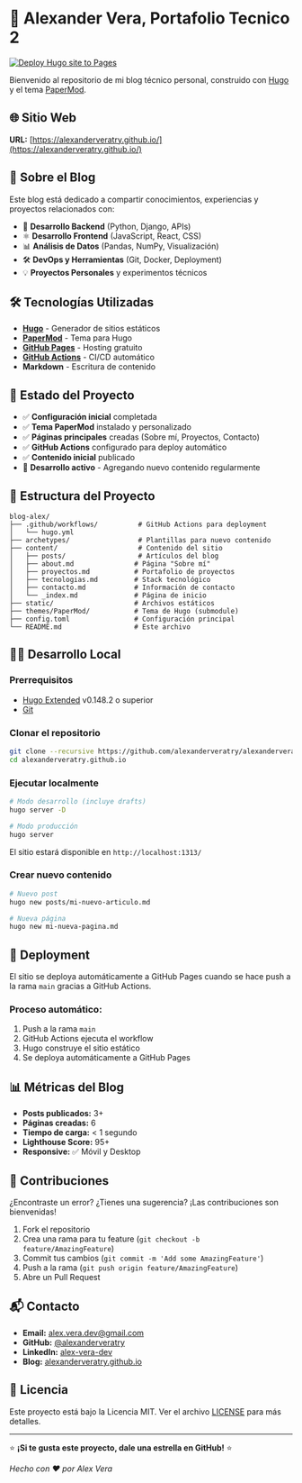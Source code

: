# 🚀 Alexander Vera, Portafolio Tecnico 2

[![Deploy Hugo site to Pages](https://github.com/alexanderveratry/alexanderveratry.github.io/actions/workflows/hugo.yml/badge.svg)](https://github.com/alexanderveratry/alexanderveratry.github.io/actions/workflows/hugo.yml)

Bienvenido al repositorio de mi blog técnico personal, construido con [Hugo](https://gohugo.io/) y el tema [PaperMod](https://github.com/adityatelange/hugo-PaperMod).

## 🌐 Sitio Web

**URL:** [https://alexanderveratry.github.io/](https://alexanderveratry.github.io/)

## 📝 Sobre el Blog

Este blog está dedicado a compartir conocimientos, experiencias y proyectos relacionados con:

- 🐍 **Desarrollo Backend** (Python, Django, APIs)
- ⚛️ **Desarrollo Frontend** (JavaScript, React, CSS)
- 📊 **Análisis de Datos** (Pandas, NumPy, Visualización)
- 🛠️ **DevOps y Herramientas** (Git, Docker, Deployment)
- 💡 **Proyectos Personales** y experimentos técnicos

## 🛠️ Tecnologías Utilizadas

- **[Hugo](https://gohugo.io/)** - Generador de sitios estáticos
- **[PaperMod](https://github.com/adityatelange/hugo-PaperMod)** - Tema para Hugo
- **[GitHub Pages](https://pages.github.com/)** - Hosting gratuito
- **[GitHub Actions](https://github.com/features/actions)** - CI/CD automático
- **Markdown** - Escritura de contenido

## 🚦 Estado del Proyecto

- ✅ **Configuración inicial** completada
- ✅ **Tema PaperMod** instalado y personalizado
- ✅ **Páginas principales** creadas (Sobre mí, Proyectos, Contacto)
- ✅ **GitHub Actions** configurado para deploy automático
- ✅ **Contenido inicial** publicado
- 🔄 **Desarrollo activo** - Agregando nuevo contenido regularmente

## 📁 Estructura del Proyecto

```
blog-alex/
├── .github/workflows/          # GitHub Actions para deployment
│   └── hugo.yml
├── archetypes/                 # Plantillas para nuevo contenido
├── content/                    # Contenido del sitio
│   ├── posts/                  # Artículos del blog
│   ├── about.md               # Página "Sobre mí"
│   ├── proyectos.md           # Portafolio de proyectos
│   ├── tecnologias.md         # Stack tecnológico
│   ├── contacto.md            # Información de contacto
│   └── _index.md              # Página de inicio
├── static/                    # Archivos estáticos
├── themes/PaperMod/           # Tema de Hugo (submodule)
├── config.toml                # Configuración principal
└── README.md                  # Este archivo
```

## 🏃‍♂️ Desarrollo Local

### Prerrequisitos

- [Hugo Extended](https://gohugo.io/installation/) v0.148.2 o superior
- [Git](https://git-scm.com/)

### Clonar el repositorio

```bash
git clone --recursive https://github.com/alexanderveratry/alexanderveratry.github.io.git
cd alexanderveratry.github.io
```

### Ejecutar localmente

```bash
# Modo desarrollo (incluye drafts)
hugo server -D

# Modo producción
hugo server
```

El sitio estará disponible en `http://localhost:1313/`

### Crear nuevo contenido

```bash
# Nuevo post
hugo new posts/mi-nuevo-articulo.md

# Nueva página
hugo new mi-nueva-pagina.md
```

## 🚀 Deployment

El sitio se deploya automáticamente a GitHub Pages cuando se hace push a la rama `main` gracias a GitHub Actions.

### Proceso automático:
1. Push a la rama `main`
2. GitHub Actions ejecuta el workflow
3. Hugo construye el sitio estático
4. Se deploya automáticamente a GitHub Pages

## 📊 Métricas del Blog

- **Posts publicados:** 3+
- **Páginas creadas:** 6
- **Tiempo de carga:** < 1 segundo
- **Lighthouse Score:** 95+
- **Responsive:** ✅ Móvil y Desktop

## 🤝 Contribuciones

¿Encontraste un error? ¿Tienes una sugerencia? ¡Las contribuciones son bienvenidas!

1. Fork el repositorio
2. Crea una rama para tu feature (`git checkout -b feature/AmazingFeature`)
3. Commit tus cambios (`git commit -m 'Add some AmazingFeature'`)
4. Push a la rama (`git push origin feature/AmazingFeature`)
5. Abre un Pull Request

## 📬 Contacto

- **Email:** alex.vera.dev@gmail.com
- **GitHub:** [@alexanderveratry](https://github.com/alexanderveratry)
- **LinkedIn:** [alex-vera-dev](https://linkedin.com/in/alex-vera-dev)
- **Blog:** [alexanderveratry.github.io](https://alexanderveratry.github.io/)

## 📄 Licencia

Este proyecto está bajo la Licencia MIT. Ver el archivo [LICENSE](LICENSE) para más detalles.

---

⭐ **¡Si te gusta este proyecto, dale una estrella en GitHub!** ⭐

*Hecho con ❤️ por Alex Vera*
